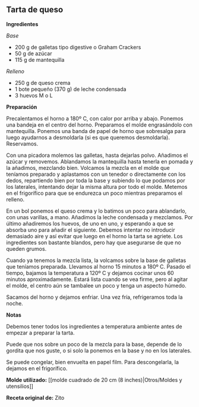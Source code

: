 ## Tarta de queso

**Ingredientes**

*Base*

- 200 g de galletas tipo digestive o Graham Crackers
- 50 g de azúcar
- 115 g de mantequilla

*Relleno*

- 250 g de queso crema
- 1 bote pequeño (370 g) de leche condensada
- 3 huevos M o L

**Preparación**

Precalentamos el horno a 180º C, con calor por arriba y abajo. Ponemos una bandeja en el centro del horno. Preparamos el molde engrasándolo con mantequilla. Ponemos una banda de papel de horno que sobresalga para luego ayudarnos a desmoldarla (si es que queremos desmoldarla). Reservamos.

Con una picadora molemos las galletas, hasta dejarlas polvo. Añadimos el azúcar y removemos. Ablandamos la mantequilla hasta tenerla en pomada y la añadimos, mezclando bien. Volcamos la mezcla en el molde que teníamos preparado y aplastamos con un tenedor o directamente con los dedos, repartiendo bien por toda la base y subiendo lo que podamos por los laterales, intentando dejar la misma altura por todo el molde. Metemos en el frigorífico para que se endurezca un poco mientras preparamos el relleno.

En un bol ponemos el queso crema y lo batimos un poco para ablandarlo, con unas varillas, a mano. Añadimos la leche condensada y mezclamos. Por último añadiremos los huevos, de uno en uno, y esperando a que se absorba uno para añadir el siguiente. Debemos intentar no introducir demasiado aire y así evitar que luego en el horno la tarta se agriete. Los ingredientes son bastante blandos, pero hay que asegurarse de que no queden grumos.

Cuando ya tenemos la mezcla lista, la volcamos sobre la base de galletas que teníamos preparada. Llevamos al horno 15 minutos a 180º C. Pasado el tiempo, bajamos la temperatura a 120º C y dejamos cocinar unos 60 minutos aproximadamente. Estará lista cuando se vea firme, pero al agitar el molde, el centro aún se tambalee un poco y tenga un aspecto húmedo.

Sacamos del horno y dejamos enfriar. Una vez fría, refrigeramos toda la noche.

**Notas**

Debemos tener todos los ingredientes a temperatura ambiente antes de empezar a preparar la tarta.

Puede que nos sobre un poco de la mezcla para la base, depende de lo gordita que nos guste, o si solo la ponemos en la base y no en los laterales.

Se puede congelar, bien envuelta en papel film. Para descongelarla, la dejamos en el frigorífico.

**Molde utilizado:** [[molde cuadrado de 20 cm (8 inches)|Otros/Moldes y utensilios]]

**Receta original de:** Zito